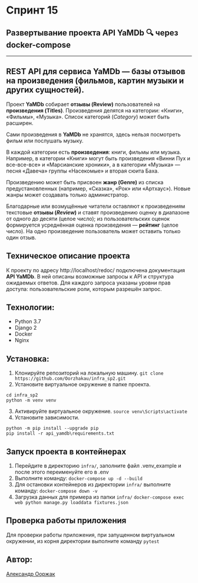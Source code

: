 # Cпринт 15
## Развертывание проекта API YaMDb :mag: через docker-compose

___

## REST API для сервиса YaMDb — базы отзывов на произведения (фильмов, картин музыки и других сущностей).

Проект **YaMDb** собирает **отзывы (Review)** пользователей на **произведения (Titles)**. Произведения делятся на категории: «Книги», «Фильмы», «Музыка». Список категорий (*Category*) может быть расширен.

Сами произведения в **YaMDb** не хранятся, здесь нельзя посмотреть фильм или послушать музыку.

В каждой категории есть **произведения**: книги, фильмы или музыка. Например, в категории «Книги» могут быть произведения «Винни Пух и все-все-все» и «Марсианские хроники», а в категории «Музыка» — песня «Давеча» группы «Насекомые» и вторая сюита Баха. 

Произведению может быть присвоен **жанр (Genre)** из списка предустановленных (например, «Сказка», «Рок» или «Артхаус»). Новые жанры может создавать только администратор.

Благодарные или возмущённые читатели оставляют к произведениям текстовые **отзывы (*Review*)** и ставят произведению оценку в диапазоне от одного до десяти (целое число); из пользовательских оценок формируется усреднённая оценка произведения — **рейтинг** (целое число). На одно произведение пользователь может оставить только один отзыв.


## Техническое описание проекта

К проекту по адресу http://localhost/redoc/ подключена документация **API YaMDb**.
В ней описаны возможные запросы к API и структура ожидаемых ответов.
Для каждого запроса указаны уровни прав доступа: пользовательские роли, которым разрешён запрос.

## Технологии:
* Python 3.7
* Django 2
* Docker
* Nginx

## Установка:
1. Клонируйте репозиторий на локальную машину.
```git clone https://github.com/Oorzhakau/infra_sp2.git```
2. Установите виртуальное окружение в папке проекта.
```
cd infra_sp2
python -m venv venv
```
3. Активируйте виртуальное окружение.
```source venv\Scripts\activate```
4. Установите зависимости.
```
python -m pip install --upgrade pip
pip install -r api_yamdb\requirements.txt
```
## Запуск проекта в контейнерах
1. Перейдите в директорию `infra/`, заполните файл .venv_example и после этого переименуйте его в .env
2. Выполните команду:
```docker-compose up -d --build```
3. Для остановки контейнеров из директории `infra/` выполните команду:
```docker-compose down -v```
4. Загрузка данных для примера из папки `infra/`
```docker-compose exec web python manage.py loaddata fixtures.json```

## Проверка работы приложения
Для проверки работы приложения, при запущенном виртуальном окружении, из корня директории
выполните команду `pytest`

## Автор:

[Александр Ооржак](https://github.com/Oorzhakau)

